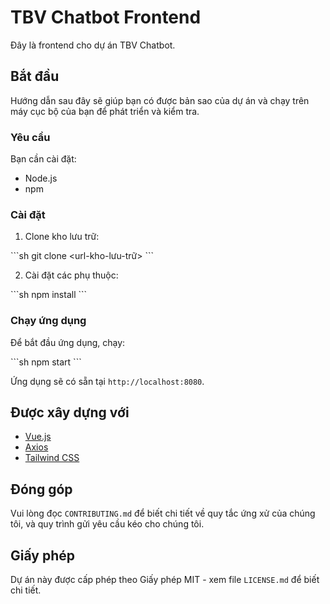 # TBV Chatbot Frontend

Đây là frontend cho dự án TBV Chatbot.

## Bắt đầu

Hướng dẫn sau đây sẽ giúp bạn có được bản sao của dự án và chạy trên máy cục bộ của bạn để phát triển và kiểm tra.

### Yêu cầu

Bạn cần cài đặt:

- Node.js
- npm

### Cài đặt

1. Clone kho lưu trữ:

\`\`\`sh
git clone <url-kho-lưu-trữ>
\`\`\`

2. Cài đặt các phụ thuộc:

\`\`\`sh
npm install
\`\`\`

### Chạy ứng dụng

Để bắt đầu ứng dụng, chạy:

\`\`\`sh
npm start
\`\`\`

Ứng dụng sẽ có sẵn tại `http://localhost:8080`.

## Được xây dựng với

- [Vue.js](https://vuejs.org/)
- [Axios](https://axios-http.com/)
- [Tailwind CSS](https://tailwindcss.com/)

## Đóng góp

Vui lòng đọc `CONTRIBUTING.md` để biết chi tiết về quy tắc ứng xử của chúng tôi, và quy trình gửi yêu cầu kéo cho chúng tôi.

## Giấy phép

Dự án này được cấp phép theo Giấy phép MIT - xem file `LICENSE.md` để biết chi tiết.